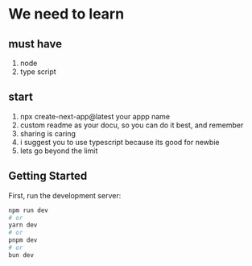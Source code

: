 # We need to learn

## must have

1. node
2. type script

## start

1. npx create-next-app@latest your appp name
2. custom readme as your docu, so you can do it best, and remember
3. sharing is caring
4. i suggest you to use typescript because its good for newbie
5. lets go beyond the limit


## Getting Started

First, run the development server:

```bash
npm run dev
# or
yarn dev
# or
pnpm dev
# or
bun dev
```

